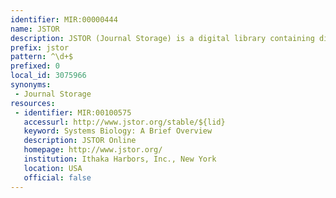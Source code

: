 ```yaml
---
identifier: MIR:00000444
name: JSTOR
description: JSTOR (Journal Storage) is a digital library containing digital versions of historical academic journals, as well as books, pamphlets and current issues of journals. Some public domain content is free to access, while other articles require registration.
prefix: jstor
pattern: ^\d+$
prefixed: 0
local_id: 3075966
synonyms:
 - Journal Storage
resources:
 - identifier: MIR:00100575
   accessurl: http://www.jstor.org/stable/${lid}
   keyword: Systems Biology: A Brief Overview
   description: JSTOR Online
   homepage: http://www.jstor.org/
   institution: Ithaka Harbors, Inc., New York
   location: USA
   official: false
---
```

